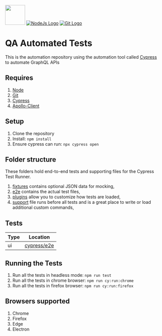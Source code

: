 <a href="https://www.cypress.io/"><img src="https://raw.githubusercontent.com/cypress-io/cypress-icons/master/src/logo/cypress-io-logo-round.svg" width="64"></a> [![NodeJs Logo](https://www.vectorlogo.zone/logos/nodejs/nodejs-horizontal.svg)](https://nodejs.org/en/about/) [![Git Logo](https://www.vectorlogo.zone/logos/git-scm/git-scm-ar21.svg)](https://git-scm.com/)

# QA Automated Tests 

This is the automation repository using the automation tool called [Cypress](https://www.cypress.io/) to automate GraphQL APIs

## Requires
1. [Node](https://nodejs.org/en/)
1. [Git](https://git-scm.com/)
1. [Cypress](https://www.cypress.io/)
1. [Apollo-Client](https://www.apollographql.com/docs/react/)

## Setup
1. Clone the repository
1. Install: `npm install`
1. Ensure cypress can run: `npx cypress open`

## Folder structure
These folders hold end-to-end tests and supporting files for the Cypress Test Runner.
1. [fixtures](./cypress/fixtures) contains optional JSON data for mocking,
2. [e2e](./cypress/integration) contains the actual test files,
3. [plugins](./cypress/plugins) allow you to customize how tests are loaded,
4. [support](./cypress/support) file runs before all tests and is a great place to write or load additional custom commands,

## Tests
| Type | Location                                             |
| ---- | ---------------------------------------------------- |
| ui   | [cypress/e2e](./cypress/e2e)       |

## Running the Tests
1. Run all the tests in headless mode: `npm run test`
1. Run all the tests in chrome browser: `npm run cy:run:chrome`
1. Run all the tests in firefox browser: `npm run cy:run:firefox`

## Browsers supported
1. Chrome
1. Firefox
1. Edge
2. Electron